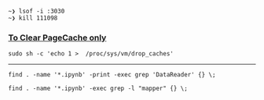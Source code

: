 ```shell
~❯ lsof -i :3030
~❯ kill 111098
```

###  [To Clear PageCache only](https://www.geeksforgeeks.org/how-to-clear-ram-memory-cache-buffer-and-swap-space-on-linux/)
```shell
sudo sh -c 'echo 1 >  /proc/sys/vm/drop_caches'
```
---

```shell
find . -name '*.ipynb' -print -exec grep 'DataReader' {} \;   
```
```shell
find . -name '*.ipynb' -exec grep -l "mapper" {} \;
```

